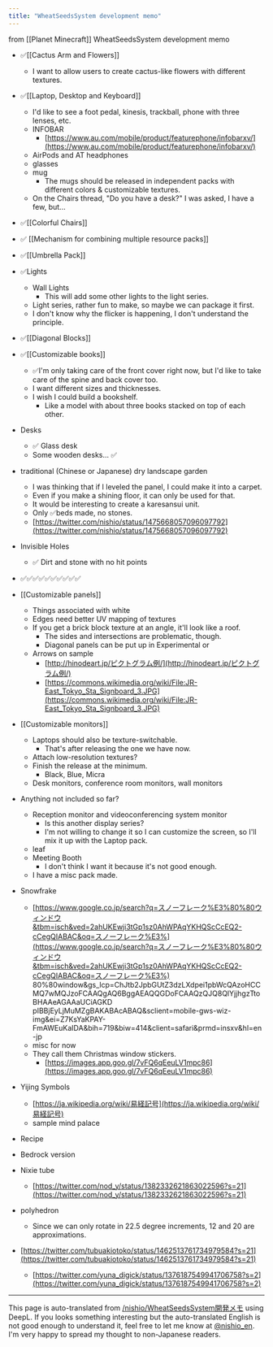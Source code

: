 ```yaml
---
title: "WheatSeedsSystem development memo"
---
```


from [[Planet Minecraft]]
WheatSeedsSystem development memo
- ✅[[Cactus Arm and Flowers]]
    - I want to allow users to create cactus-like flowers with different textures.
- ✅[[Laptop, Desktop and Keyboard]]
    - I'd like to see a foot pedal, kinesis, trackball, phone with three lenses, etc.
    - INFOBAR
        - [https://www.au.com/mobile/product/featurephone/infobarxv/](https://www.au.com/mobile/product/featurephone/infobarxv/)
    - AirPods and AT headphones
    - glasses
    - mug
        - The mugs should be released in independent packs with different colors & customizable textures.
    - On the Chairs thread, "Do you have a desk?" I was asked, I have a few, but...
- ✅[[Colorful Chairs]]
- ✅ [[Mechanism for combining multiple resource packs]]
- ✅[[Umbrella Pack]]
- ✅Lights
    - Wall Lights
        - This will add some other lights to the light series.
    - Light series, rather fun to make, so maybe we can package it first.
    - I don't know why the flicker is happening, I don't understand the principle.
- ✅[[Diagonal Blocks]]
- ✅[[Customizable books]]
    - ✅I'm only taking care of the front cover right now, but I'd like to take care of the spine and back cover too.
    - I want different sizes and thicknesses.
    - I wish I could build a bookshelf.
        - Like a model with about three books stacked on top of each other.
- Desks
    - ✅ Glass desk
    - Some wooden desks... ✅
- traditional (Chinese or Japanese) dry landscape garden
    - I was thinking that if I leveled the panel, I could make it into a carpet.
    - Even if you make a shining floor, it can only be used for that.
    - It would be interesting to create a karesansui unit.
    - Only ✅beds made, no stones.
    - [https://twitter.com/nishio/status/1475668057096097792](https://twitter.com/nishio/status/1475668057096097792)
- Invisible Holes
    - ✅ Dirt and stone with no hit points
- ✅✅✅✅✅✅✅✅✅✅
- [[Customizable panels]]
    - Things associated with white
    - Edges need better UV mapping of textures
    - If you get a brick block texture at an angle, it'll look like a roof.
        - The sides and intersections are problematic, though.
        - Diagonal panels can be put up in Experimental or
    - Arrows on sample
        - [http://hinodeart.jp/ピクトグラム例/](http://hinodeart.jp/ピクトグラム例/)
        - [https://commons.wikimedia.org/wiki/File:JR-East_Tokyo_Sta_Signboard_3.JPG](https://commons.wikimedia.org/wiki/File:JR-East_Tokyo_Sta_Signboard_3.JPG)

- [[Customizable monitors]]
    - Laptops should also be texture-switchable.
        - That's after releasing the one we have now.
    - Attach low-resolution textures?
    - Finish the release at the minimum.
        - Black, Blue, Micra
    - Desk monitors, conference room monitors, wall monitors
- Anything not included so far?
    - Reception monitor and videoconferencing system monitor
        - Is this another display series?
        - I'm not willing to change it so I can customize the screen, so I'll mix it up with the Laptop pack.
    - leaf
    - Meeting Booth
        - I don't think I want it because it's not good enough.
    - I have a misc pack made.
- Snowfrake
    - [https://www.google.co.jp/search?q=スノーフレーク%E3%80%80ウィンドウ&tbm=isch&ved=2ahUKEwji3tGp1sz0AhWPAqYKHQScCcEQ2-cCegQIABAC&oq=スノーフレーク%E3%](https://www.google.co.jp/search?q=スノーフレーク%E3%80%80ウィンドウ&tbm=isch&ved=2ahUKEwji3tGp1sz0AhWPAqYKHQScCcEQ2-cCegQIABAC&oq=スノーフレーク%E3%) 80%80window&gs_lcp=ChJtb2JpbGUtZ3dzLXdpei1pbWcQAzoHCCMQ7wMQJzoFCAAQgAQ6BggAEAQQGDoFCAAQzQJQ8QlYjjhgzTtoBHAAeAGAAaUCiAGKD pIBBjEyLjMuMZgBAKABAcABAQ&sclient=mobile-gws-wiz-img&ei=Z7KsYaKPAY-FmAWEuKaIDA&bih=719&biw=414&client=safari&prmd=insxv&hl=en-jp
    - misc for now
    - They call them Christmas window stickers.
        - [https://images.app.goo.gl/7vFQ6qEeuLV1mpc86](https://images.app.goo.gl/7vFQ6qEeuLV1mpc86)
- Yijing Symbols
    - [https://ja.wikipedia.org/wiki/易経記号](https://ja.wikipedia.org/wiki/易経記号)
    - sample mind palace
- Recipe
- Bedrock version
- Nixie tube
    - [https://twitter.com/nod_y/status/1382332621863022596?s=21](https://twitter.com/nod_y/status/1382332621863022596?s=21)
- polyhedron
    - Since we can only rotate in 22.5 degree increments, 12 and 20 are approximations.
- [https://twitter.com/tubuakiotoko/status/1462513761734979584?s=21](https://twitter.com/tubuakiotoko/status/1462513761734979584?s=21)
    - [https://twitter.com/yuna_digick/status/1376187549941706758?s=2](https://twitter.com/yuna_digick/status/1376187549941706758?s=2)
---
This page is auto-translated from [/nishio/WheatSeedsSystem開発メモ](https://scrapbox.io/nishio/WheatSeedsSystem開発メモ) using DeepL. If you looks something interesting but the auto-translated English is not good enough to understand it, feel free to let me know at [@nishio_en](https://twitter.com/nishio_en). I'm very happy to spread my thought to non-Japanese readers.
